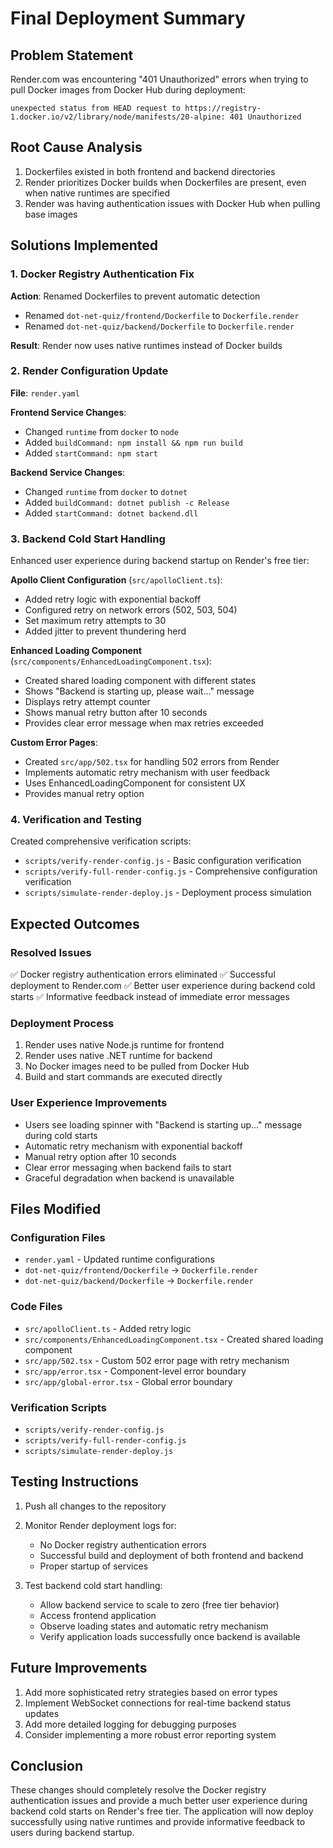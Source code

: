 # Final Deployment Summary

## Problem Statement
Render.com was encountering "401 Unauthorized" errors when trying to pull Docker images from Docker Hub during deployment:
```
unexpected status from HEAD request to https://registry-1.docker.io/v2/library/node/manifests/20-alpine: 401 Unauthorized
```

## Root Cause Analysis
1. Dockerfiles existed in both frontend and backend directories
2. Render prioritizes Docker builds when Dockerfiles are present, even when native runtimes are specified
3. Render was having authentication issues with Docker Hub when pulling base images

## Solutions Implemented

### 1. Docker Registry Authentication Fix
**Action**: Renamed Dockerfiles to prevent automatic detection
- Renamed `dot-net-quiz/frontend/Dockerfile` to `Dockerfile.render`
- Renamed `dot-net-quiz/backend/Dockerfile` to `Dockerfile.render`

**Result**: Render now uses native runtimes instead of Docker builds

### 2. Render Configuration Update
**File**: `render.yaml`

**Frontend Service Changes**:
- Changed `runtime` from `docker` to `node`
- Added `buildCommand: npm install && npm run build`
- Added `startCommand: npm start`

**Backend Service Changes**:
- Changed `runtime` from `docker` to `dotnet`
- Added `buildCommand: dotnet publish -c Release`
- Added `startCommand: dotnet backend.dll`

### 3. Backend Cold Start Handling
Enhanced user experience during backend startup on Render's free tier:

**Apollo Client Configuration** (`src/apolloClient.ts`):
- Added retry logic with exponential backoff
- Configured retry on network errors (502, 503, 504)
- Set maximum retry attempts to 30
- Added jitter to prevent thundering herd

**Enhanced Loading Component** (`src/components/EnhancedLoadingComponent.tsx`):
- Created shared loading component with different states
- Shows "Backend is starting up, please wait..." message
- Displays retry attempt counter
- Shows manual retry button after 10 seconds
- Provides clear error message when max retries exceeded

**Custom Error Pages**:
- Created `src/app/502.tsx` for handling 502 errors from Render
- Implements automatic retry mechanism with user feedback
- Uses EnhancedLoadingComponent for consistent UX
- Provides manual retry option

### 4. Verification and Testing
Created comprehensive verification scripts:
- `scripts/verify-render-config.js` - Basic configuration verification
- `scripts/verify-full-render-config.js` - Comprehensive configuration verification
- `scripts/simulate-render-deploy.js` - Deployment process simulation

## Expected Outcomes

### Resolved Issues
✅ Docker registry authentication errors eliminated
✅ Successful deployment to Render.com
✅ Better user experience during backend cold starts
✅ Informative feedback instead of immediate error messages

### Deployment Process
1. Render uses native Node.js runtime for frontend
2. Render uses native .NET runtime for backend
3. No Docker images need to be pulled from Docker Hub
4. Build and start commands are executed directly

### User Experience Improvements
- Users see loading spinner with "Backend is starting up..." message during cold starts
- Automatic retry mechanism with exponential backoff
- Manual retry option after 10 seconds
- Clear error messaging when backend fails to start
- Graceful degradation when backend is unavailable

## Files Modified

### Configuration Files
- `render.yaml` - Updated runtime configurations
- `dot-net-quiz/frontend/Dockerfile` → `Dockerfile.render`
- `dot-net-quiz/backend/Dockerfile` → `Dockerfile.render`

### Code Files
- `src/apolloClient.ts` - Added retry logic
- `src/components/EnhancedLoadingComponent.tsx` - Created shared loading component
- `src/app/502.tsx` - Custom 502 error page with retry mechanism
- `src/app/error.tsx` - Component-level error boundary
- `src/app/global-error.tsx` - Global error boundary

### Verification Scripts
- `scripts/verify-render-config.js`
- `scripts/verify-full-render-config.js`
- `scripts/simulate-render-deploy.js`

## Testing Instructions

1. Push all changes to the repository
2. Monitor Render deployment logs for:
   - No Docker registry authentication errors
   - Successful build and deployment of both frontend and backend
   - Proper startup of services

3. Test backend cold start handling:
   - Allow backend service to scale to zero (free tier behavior)
   - Access frontend application
   - Observe loading states and automatic retry mechanism
   - Verify application loads successfully once backend is available

## Future Improvements

1. Add more sophisticated retry strategies based on error types
2. Implement WebSocket connections for real-time backend status updates
3. Add more detailed logging for debugging purposes
4. Consider implementing a more robust error reporting system

## Conclusion

These changes should completely resolve the Docker registry authentication issues and provide a much better user experience during backend cold starts on Render's free tier. The application will now deploy successfully using native runtimes and provide informative feedback to users during backend startup.